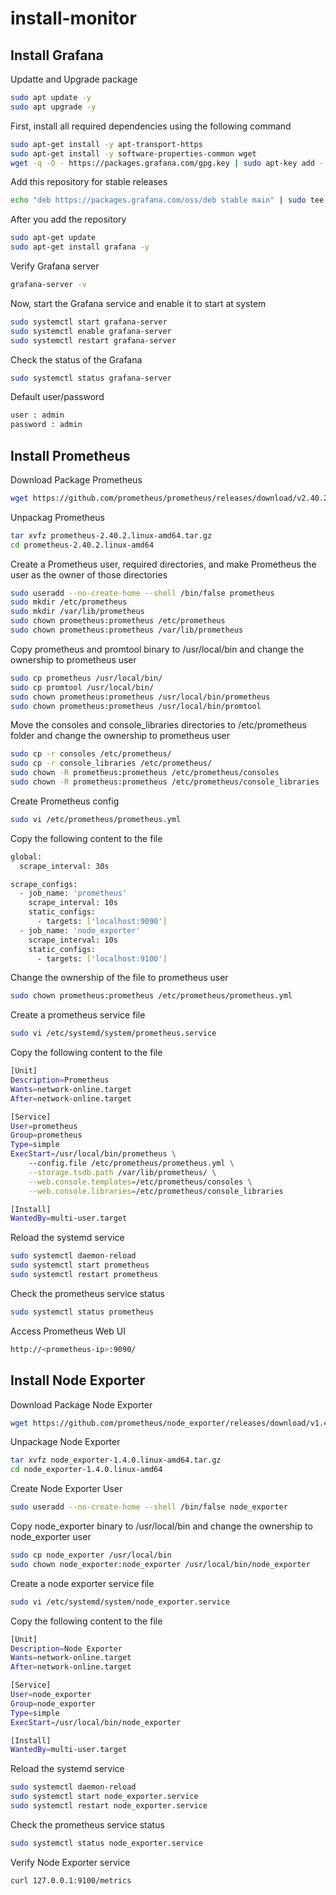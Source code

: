 # install-monitor
## Install Grafana
Updatte and Upgrade package
```sh
sudo apt update -y
sudo apt upgrade -y
```
First, install all required dependencies using the following command
```sh
sudo apt-get install -y apt-transport-https
sudo apt-get install -y software-properties-common wget
wget -q -O - https://packages.grafana.com/gpg.key | sudo apt-key add -
```
Add this repository for stable releases  
```sh
echo "deb https://packages.grafana.com/oss/deb stable main" | sudo tee -a /etc/apt/sources.list.d/grafana.list
```
After you add the repository
```sh
sudo apt-get update
sudo apt-get install grafana -y
```
Verify Grafana server
```sh
grafana-server -v
```
Now, start the Grafana service and enable it to start at system
```sh
sudo systemctl start grafana-server
sudo systemctl enable grafana-server
sudo systemctl restart grafana-server
```
Check the status of the Grafana
```sh
sudo systemctl status grafana-server
``` 
Default user/password
```sh
user : admin
password : admin
```

## Install Prometheus
Download Package Prometheus
```sh
wget https://github.com/prometheus/prometheus/releases/download/v2.40.2/prometheus-2.40.2.linux-amd64.tar.gz
```
Unpackag Prometheus
```sh
tar xvfz prometheus-2.40.2.linux-amd64.tar.gz
cd prometheus-2.40.2.linux-amd64
```
Create a Prometheus user, required directories, and make Prometheus the user as the owner of those directories
```sh
sudo useradd --no-create-home --shell /bin/false prometheus
sudo mkdir /etc/prometheus  
sudo mkdir /var/lib/prometheus
sudo chown prometheus:prometheus /etc/prometheus
sudo chown prometheus:prometheus /var/lib/prometheus
```
Copy prometheus and promtool binary to /usr/local/bin and change the ownership to prometheus user
```sh
sudo cp prometheus /usr/local/bin/
sudo cp promtool /usr/local/bin/
sudo chown prometheus:prometheus /usr/local/bin/prometheus
sudo chown prometheus:prometheus /usr/local/bin/promtool
```
Move the consoles and console_libraries directories to /etc/prometheus folder and change the ownership to prometheus user
```sh
sudo cp -r consoles /etc/prometheus/
sudo cp -r console_libraries /etc/prometheus/
sudo chown -R prometheus:prometheus /etc/prometheus/consoles
sudo chown -R prometheus:prometheus /etc/prometheus/console_libraries
```
Create Prometheus config
```sh
sudo vi /etc/prometheus/prometheus.yml
```
Copy the following content to the file
```sh
global:
  scrape_interval: 30s

scrape_configs:
  - job_name: 'prometheus'
    scrape_interval: 10s
    static_configs:
      - targets: ['localhost:9090']
  - job_name: 'node_exporter'
    scrape_interval: 10s
    static_configs:
      - targets: ['localhost:9100']
```
Change the ownership of the file to prometheus user
```sh
sudo chown prometheus:prometheus /etc/prometheus/prometheus.yml
```
Create a prometheus service file
```sh
sudo vi /etc/systemd/system/prometheus.service 
```
Copy the following content to the file
```sh
[Unit]
Description=Prometheus
Wants=network-online.target
After=network-online.target

[Service]
User=prometheus
Group=prometheus
Type=simple
ExecStart=/usr/local/bin/prometheus \
    --config.file /etc/prometheus/prometheus.yml \
    --storage.tsdb.path /var/lib/prometheus/ \
    --web.console.templates=/etc/prometheus/consoles \
    --web.console.libraries=/etc/prometheus/console_libraries

[Install]
WantedBy=multi-user.target
```
Reload the systemd service
```sh
sudo systemctl daemon-reload
sudo systemctl start prometheus
sudo systemctl restart prometheus
```
Check the prometheus service status
```sh
sudo systemctl status prometheus
```
Access Prometheus Web UI
```sh
http://<prometheus-ip>:9090/
```

## Install Node Exporter 
Download Package Node Exporter
```sh
wget https://github.com/prometheus/node_exporter/releases/download/v1.4.0/node_exporter-1.4.0.linux-amd64.tar.gz
```
Unpackage Node Exporter
```sh
tar xvfz node_exporter-1.4.0.linux-amd64.tar.gz
cd node_exporter-1.4.0.linux-amd64
```
Create Node Exporter User
```sh
sudo useradd --no-create-home --shell /bin/false node_exporter
```
Copy node_exporter binary to /usr/local/bin and change the ownership to node_exporter user
```sh
sudo cp node_exporter /usr/local/bin
sudo chown node_exporter:node_exporter /usr/local/bin/node_exporter
```
Create a node exporter service file
```sh
sudo vi /etc/systemd/system/node_exporter.service
```
Copy the following content to the file
```sh
[Unit]
Description=Node Exporter
Wants=network-online.target
After=network-online.target

[Service]
User=node_exporter
Group=node_exporter
Type=simple
ExecStart=/usr/local/bin/node_exporter

[Install]
WantedBy=multi-user.target
```
Reload the systemd service
```sh
sudo systemctl daemon-reload
sudo systemctl start node_exporter.service 
sudo systemctl restart node_exporter.service
```
Check the prometheus service status
```sh
sudo systemctl status node_exporter.service
```
Verify Node Exporter service
```sh
curl 127.0.0.1:9100/metrics
```

